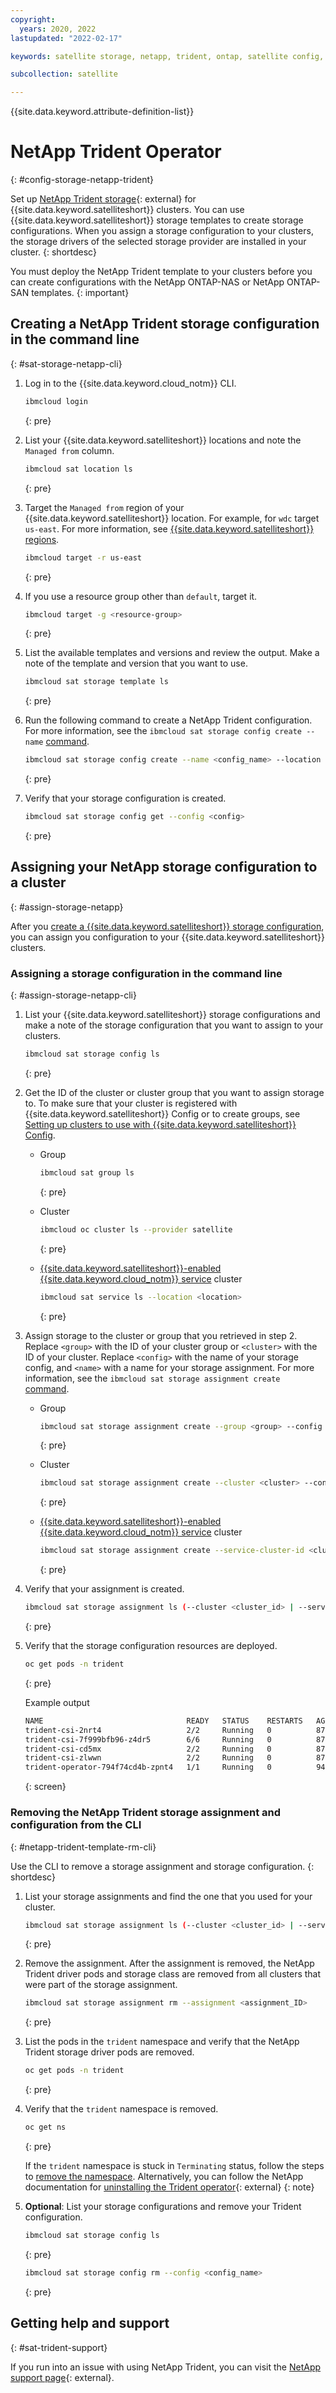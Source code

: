 ```yaml
---
copyright:
  years: 2020, 2022
lastupdated: "2022-02-17"

keywords: satellite storage, netapp, trident, ontap, satellite config, satellite configurations,

subcollection: satellite

---
```


{{site.data.keyword.attribute-definition-list}}

# NetApp Trident Operator
{: #config-storage-netapp-trident}

Set up [NetApp Trident storage](https://netapp-trident.readthedocs.io/en/stable-v20.07/){: external} for {{site.data.keyword.satelliteshort}} clusters. You can use {{site.data.keyword.satelliteshort}} storage templates to create storage configurations. When you assign a storage configuration to your clusters, the storage drivers of the selected storage provider are installed in your cluster.
{: shortdesc}

You must deploy the NetApp Trident template to your clusters before you can create configurations with the NetApp ONTAP-NAS or NetApp ONTAP-SAN templates.
{: important}




## Creating a NetApp Trident storage configuration in the command line
{: #sat-storage-netapp-cli}

1. Log in to the {{site.data.keyword.cloud_notm}} CLI.

    ```sh
    ibmcloud login
    ```
    {: pre}

1. List your {{site.data.keyword.satelliteshort}} locations and note the `Managed from` column.

    ```sh
    ibmcloud sat location ls
    ```
    {: pre}

1. Target the `Managed from` region of your {{site.data.keyword.satelliteshort}} location. For example, for `wdc` target `us-east`. For more information, see [{{site.data.keyword.satelliteshort}} regions](/docs/satellite?topic=satellite-sat-regions).

    ```sh
    ibmcloud target -r us-east
    ```
    {: pre}

1. If you use a resource group other than `default`, target it.

    ```sh
    ibmcloud target -g <resource-group>
    ```
    {: pre}
    
1. List the available templates and versions and review the output. Make a note of the template and version that you want to use.

    ```sh
    ibmcloud sat storage template ls
    ```
    {: pre}
    
1. Run the following command to create a NetApp Trident configuration. For more information, see the `ibmcloud sat storage config create --name` [command](/docs/satellite?topic=satellite-satellite-cli-reference#cli-storage-config-create).
    ```sh
    ibmcloud sat storage config create --name <config_name> --location <location> --template-name netapp-trident --template-version <template_version>
    ```
    {: pre}

1. Verify that your storage configuration is created.
    ```sh
    ibmcloud sat storage config get --config <config>
    ```
    {: pre}

## Assigning your NetApp storage configuration to a cluster
{: #assign-storage-netapp}

After you [create a {{site.data.keyword.satelliteshort}} storage configuration](#config-storage-netapp-trident), you can assign you configuration to your {{site.data.keyword.satelliteshort}} clusters.




### Assigning a storage configuration in the command line
{: #assign-storage-netapp-cli}

1. List your {{site.data.keyword.satelliteshort}} storage configurations and make a note of the storage configuration that you want to assign to your clusters.
    ```sh
    ibmcloud sat storage config ls
    ```
    {: pre}

1. Get the ID of the cluster or cluster group that you want to assign storage to. To make sure that your cluster is registered with {{site.data.keyword.satelliteshort}} Config or to create groups, see [Setting up clusters to use with {{site.data.keyword.satelliteshort}} Config](/docs/satellite?topic=satellite-setup-clusters-satconfig).
    - Group
      ```sh
      ibmcloud sat group ls
      ```
      {: pre}

    - Cluster
      ```sh
      ibmcloud oc cluster ls --provider satellite
      ```
      {: pre}

    - [{{site.data.keyword.satelliteshort}}-enabled {{site.data.keyword.cloud_notm}} service](/docs/satellite?topic=satellite-managed-services) cluster
      ```sh
      ibmcloud sat service ls --location <location>
      ```
      {: pre}

1. Assign storage to the cluster or group that you retrieved in step 2. Replace `<group>` with the ID of your cluster group or `<cluster>` with the ID of your cluster. Replace `<config>` with the name of your storage config, and `<name>` with a name for your storage assignment. For more information, see the `ibmcloud sat storage assignment create` [command](/docs/satellite?topic=satellite-satellite-cli-reference#cli-storage-assign-create).

    - Group
      ```sh
      ibmcloud sat storage assignment create --group <group> --config <config> --name <name>
      ```
      {: pre}

    - Cluster
      ```sh
      ibmcloud sat storage assignment create --cluster <cluster> --config <config> --name <name>
      ```
      {: pre}

    - [{{site.data.keyword.satelliteshort}}-enabled {{site.data.keyword.cloud_notm}} service](/docs/satellite?topic=satellite-managed-services) cluster
      ```sh
      ibmcloud sat storage assignment create --service-cluster-id <cluster> --config <config> --name <name>
      ```
      {: pre}

1. Verify that your assignment is created.
    ```sh
    ibmcloud sat storage assignment ls (--cluster <cluster_id> | --service-cluster-id <cluster_id>) | grep <storage-assignment-name>
    ```
    {: pre}

1. Verify that the storage configuration resources are deployed.
    ```sh
    oc get pods -n trident
    ```
    {: pre}

    Example output
    ```sh
    NAME                                READY   STATUS    RESTARTS   AGE
    trident-csi-2nrt4                   2/2     Running   0          87s
    trident-csi-7f999bfb96-z4dr5        6/6     Running   0          87s
    trident-csi-cd5mx                   2/2     Running   0          87s
    trident-csi-zlwwn                   2/2     Running   0          87s
    trident-operator-794f74cd4b-zpnt4   1/1     Running   0          94s
    ```
    {: screen}


### Removing the NetApp Trident storage assignment and configuration from the CLI
{: #netapp-trident-template-rm-cli}

Use the CLI to remove a storage assignment and storage configuration.
{: shortdesc}

1. List your storage assignments and find the one that you used for your cluster.
    ```sh
    ibmcloud sat storage assignment ls (--cluster <cluster_id> | --service-cluster-id <cluster_id>)
    ```
    {: pre}

2. Remove the assignment. After the assignment is removed, the NetApp Trident driver pods and storage class are removed from all clusters that were part of the storage assignment.
    ```sh
    ibmcloud sat storage assignment rm --assignment <assignment_ID>
    ```
    {: pre}

3. List the pods in the `trident` namespace and verify that the NetApp Trident storage driver pods are removed.
    ```sh
    oc get pods -n trident
    ```
    {: pre}

4. Verify that the `trident` namespace is removed.
    ```sh
    oc get ns
    ```
    {: pre}

    If the `trident` namespace is stuck in `Terminating` status, follow the steps to [remove the namespace](/docs/satellite?topic=satellite-storage-namespace-terminating). Alternatively, you can follow the NetApp documentation for [uninstalling the Trident operator](https://netapp-trident.readthedocs.io/en/stable-v20.07/kubernetes/operations/tasks/managing.html#uninstalling-with-the-trident-operator){: external}
    {: note}

5. **Optional**: List your storage configurations and remove your Trident configuration.
    ```sh
    ibmcloud sat storage config ls
    ```
    {: pre}

    ```sh
    ibmcloud sat storage config rm --config <config_name>
    ```
    {: pre}

## Getting help and support
{: #sat-trident-support}

If you run into an issue with using NetApp Trident, you can visit the [NetApp support page](https://netapp-trident.readthedocs.io/en/stable-v20.04/support/support.html){: external}. 


